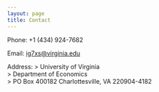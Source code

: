 ```yaml
---
layout: page
title: Contact
---
```


Phone:   +1 (434) 924-7682 

Email:   ig7xs@virginia.edu  

Address: > University of Virginia  
         > Department of Economics  
         > PO Box 400182  Charlottesville, VA 220904-4182
